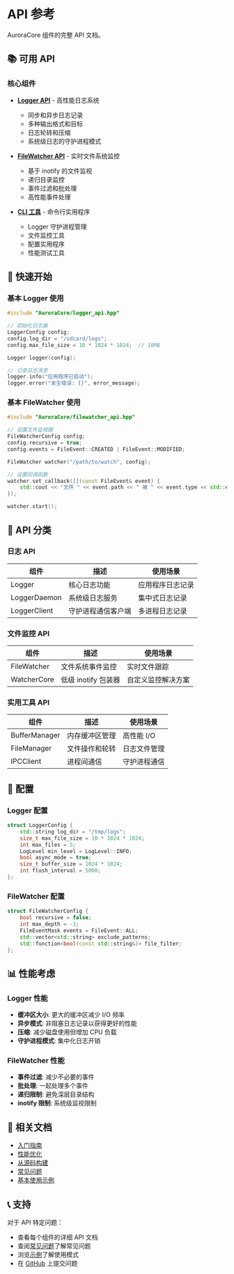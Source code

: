# API 参考

AuroraCore 组件的完整 API 文档。

## 📚 可用 API

### 核心组件

- **[Logger API](./logger-api)** - 高性能日志系统
  - 同步和异步日志记录
  - 多种输出格式和目标
  - 日志轮转和压缩
  - 系统级日志的守护进程模式

- **[FileWatcher API](./filewatcher-api)** - 实时文件系统监控
  - 基于 inotify 的文件监视
  - 递归目录监控
  - 事件过滤和批处理
  - 高性能事件处理

- **[CLI 工具](./cli-tools)** - 命令行实用程序
  - Logger 守护进程管理
  - 文件监控工具
  - 配置实用程序
  - 性能测试工具

## 🚀 快速开始

### 基本 Logger 使用

```cpp
#include "AuroraCore/logger_api.hpp"

// 初始化日志器
LoggerConfig config;
config.log_dir = "/sdcard/logs";
config.max_file_size = 10 * 1024 * 1024;  // 10MB

Logger logger(config);

// 记录日志消息
logger.info("应用程序已启动");
logger.error("发生错误: {}", error_message);
```

### 基本 FileWatcher 使用

```cpp
#include "AuroraCore/filewatcher_api.hpp"

// 设置文件监视器
FileWatcherConfig config;
config.recursive = true;
config.events = FileEvent::CREATED | FileEvent::MODIFIED;

FileWatcher watcher("/path/to/watch", config);

// 设置回调函数
watcher.set_callback([](const FileEvent& event) {
    std::cout << "文件 " << event.path << " 被 " << event.type << std::endl;
});

watcher.start();
```

## 📖 API 分类

### 日志 API

| 组件 | 描述 | 使用场景 |
|------|------|----------|
| Logger | 核心日志功能 | 应用程序日志记录 |
| LoggerDaemon | 系统级日志服务 | 集中式日志记录 |
| LoggerClient | 守护进程通信客户端 | 多进程日志记录 |

### 文件监控 API

| 组件 | 描述 | 使用场景 |
|------|------|----------|
| FileWatcher | 文件系统事件监控 | 实时文件跟踪 |
| WatcherCore | 低级 inotify 包装器 | 自定义监控解决方案 |

### 实用工具 API

| 组件 | 描述 | 使用场景 |
|------|------|----------|
| BufferManager | 内存缓冲区管理 | 高性能 I/O |
| FileManager | 文件操作和轮转 | 日志文件管理 |
| IPCClient | 进程间通信 | 守护进程通信 |

## 🔧 配置

### Logger 配置

```cpp
struct LoggerConfig {
    std::string log_dir = "/tmp/logs";
    size_t max_file_size = 10 * 1024 * 1024;
    int max_files = 5;
    LogLevel min_level = LogLevel::INFO;
    bool async_mode = true;
    size_t buffer_size = 1024 * 1024;
    int flush_interval = 5000;
};
```

### FileWatcher 配置

```cpp
struct FileWatcherConfig {
    bool recursive = false;
    int max_depth = -1;
    FileEventMask events = FileEvent::ALL;
    std::vector<std::string> exclude_patterns;
    std::function<bool(const std::string&)> file_filter;
};
```

## 📊 性能考虑

### Logger 性能

- **缓冲区大小**: 更大的缓冲区减少 I/O 频率
- **异步模式**: 非阻塞日志记录以获得更好的性能
- **压缩**: 减少磁盘使用但增加 CPU 负载
- **守护进程模式**: 集中化日志开销

### FileWatcher 性能

- **事件过滤**: 减少不必要的事件
- **批处理**: 一起处理多个事件
- **递归限制**: 避免深层目录结构
- **inotify 限制**: 系统级监视限制

## 🔗 相关文档

- [入门指南](/zh/guide/getting-started)
- [性能优化](/zh/guide/performance)
- [从源码构建](/zh/guide/building)
- [常见问题](/zh/guide/faq)
- [基本使用示例](/zh/examples/basic-usage)

## 📞 支持

对于 API 特定问题：

- 查看每个组件的详细 API 文档
- 查阅[常见问题](/zh/guide/faq)了解常见问题
- 浏览[示例](/zh/examples/basic-usage)了解使用模式
- 在 [GitHub](https://github.com/your-username/AuroraCore/issues) 上提交问题
